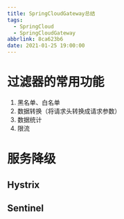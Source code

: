```yaml
---
title: SpringCloudGateway总结
tags:
  - SpringCloud
  - SpringCloudGateway
abbrlink: 8ca623b6
date: 2021-01-25 19:00:00
---
```


# 过滤器的常用功能

1. 黑名单、白名单
2. 数据转换（将请求头转换成请求参数）
3. 数据统计
4. 限流

# 服务降级

## Hystrix

## Sentinel 



